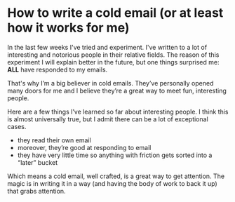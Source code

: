 # How to write a cold email (or at least how it works for me)

In the last few weeks I've tried and experiment. I've written to a lot of interesting and notorious  people in their relative fields. 
The reason of this experiment I will explain better in the future, but one things surprised me: **ALL** have responded to my emails.

That's why I’m a big believer in cold emails. They’ve personally opened many doors for me and I believe they’re a great way to meet fun, interesting people.

Here are a few things I’ve learned so far about interesting people. I think this is almost universally true, but I admit there can be a lot of exceptional cases.

- they read their own email
- moreover, they’re good at responding to email
- they have very little time so anything with friction gets sorted into a “later” bucket

Which means a cold email, well crafted, is a great way to get attention. The magic is in writing it in a way (and having the body of work to back it up) that grabs attention.
